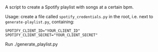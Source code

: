 A script to create a Spotify playlist with songs at a certain bpm.

Usage: create a file called `spotify_credentials.py` in the root, i.e. next to `generate-playlist.py`, containing:

```
SPOTIFY_CLIENT_ID="YOUR_CLIENT_ID"
SPOTIFY_CLIENT_SECRET="YOUR_CLIENT_SECRET"
```

Run ./generate_playlist.py
